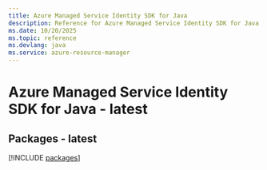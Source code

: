 ```yaml
---
title: Azure Managed Service Identity SDK for Java
description: Reference for Azure Managed Service Identity SDK for Java
ms.date: 10/20/2025
ms.topic: reference
ms.devlang: java
ms.service: azure-resource-manager
---
```

# Azure Managed Service Identity SDK for Java - latest
## Packages - latest
[!INCLUDE [packages](managed-service-identity-index.md)]
